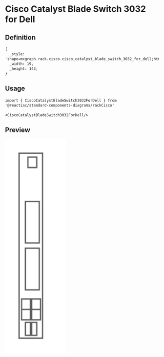 # Cisco Catalyst Blade Switch 3032 for Dell

## Definition

```
{
  _style: 'shape=mxgraph.rack.cisco.cisco_catalyst_blade_switch_3032_for_dell;html=1;labelPosition=right;align=left;spacingLeft=15;dashed=0;shadow=0;fillColor=#ffffff;',
  _width: 19,
  _height: 143,
}
```

## Usage

```
import { CiscoCatalystBladeSwitch3032ForDell } from '@reactiac/standard-components-diagrams/rackCisco'

<CiscoCatalystBladeSwitch3032ForDell/>
```

## Preview

<img src="./cisco-catalyst-blade-switch-3032-for-dell.png" width="200"/>
